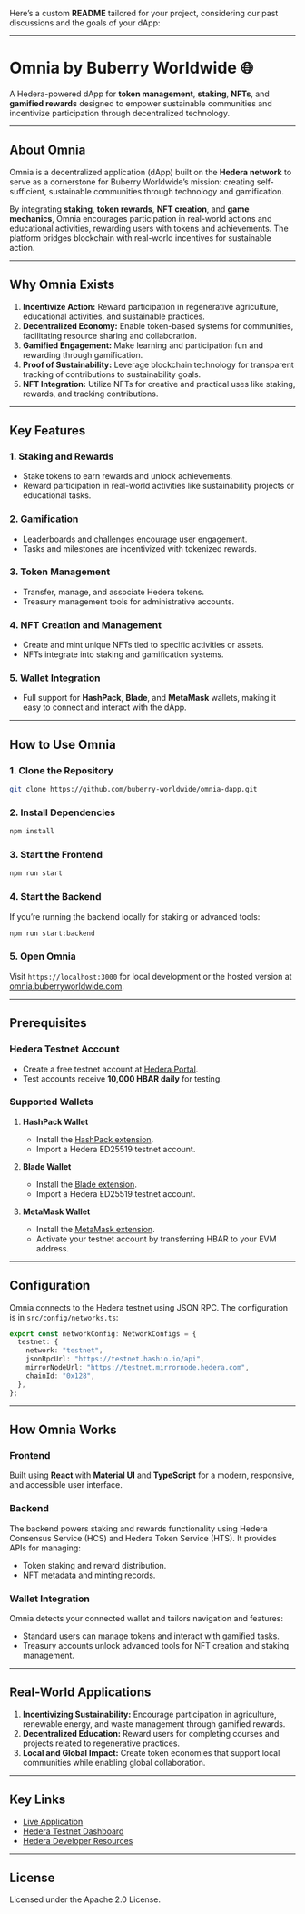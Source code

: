 Here’s a custom **README** tailored for your project, considering our past discussions and the goals of your dApp:

---

# Omnia by Buberry Worldwide 🌐  
A Hedera-powered dApp for **token management**, **staking**, **NFTs**, and **gamified rewards** designed to empower sustainable communities and incentivize participation through decentralized technology.

---

## **About Omnia**
Omnia is a decentralized application (dApp) built on the **Hedera network** to serve as a cornerstone for Buberry Worldwide’s mission: creating self-sufficient, sustainable communities through technology and gamification.  

By integrating **staking**, **token rewards**, **NFT creation**, and **game mechanics**, Omnia encourages participation in real-world actions and educational activities, rewarding users with tokens and achievements. The platform bridges blockchain with real-world incentives for sustainable action.

---

## **Why Omnia Exists**
1. **Incentivize Action:** Reward participation in regenerative agriculture, educational activities, and sustainable practices.
2. **Decentralized Economy:** Enable token-based systems for communities, facilitating resource sharing and collaboration.
3. **Gamified Engagement:** Make learning and participation fun and rewarding through gamification.
4. **Proof of Sustainability:** Leverage blockchain technology for transparent tracking of contributions to sustainability goals.
5. **NFT Integration:** Utilize NFTs for creative and practical uses like staking, rewards, and tracking contributions.

---

## **Key Features**
### **1. Staking and Rewards**
- Stake tokens to earn rewards and unlock achievements.
- Reward participation in real-world activities like sustainability projects or educational tasks.

### **2. Gamification**
- Leaderboards and challenges encourage user engagement.
- Tasks and milestones are incentivized with tokenized rewards.

### **3. Token Management**
- Transfer, manage, and associate Hedera tokens.
- Treasury management tools for administrative accounts.

### **4. NFT Creation and Management**
- Create and mint unique NFTs tied to specific activities or assets.
- NFTs integrate into staking and gamification systems.

### **5. Wallet Integration**
- Full support for **HashPack**, **Blade**, and **MetaMask** wallets, making it easy to connect and interact with the dApp.

---

## **How to Use Omnia**

### **1. Clone the Repository**
```bash
git clone https://github.com/buberry-worldwide/omnia-dapp.git
```

### **2. Install Dependencies**
```bash
npm install
```

### **3. Start the Frontend**
```bash
npm run start
```

### **4. Start the Backend**
If you’re running the backend locally for staking or advanced tools:
```bash
npm run start:backend
```

### **5. Open Omnia**
Visit `https://localhost:3000` for local development or the hosted version at [omnia.buberryworldwide.com](https://omnia.buberryworldwide.com).

---

## **Prerequisites**
### **Hedera Testnet Account**
- Create a free testnet account at [Hedera Portal](https://portal.hedera.com/register).
- Test accounts receive **10,000 HBAR daily** for testing.

### **Supported Wallets**
1. **HashPack Wallet**  
   - Install the [HashPack extension](https://chrome.google.com/webstore/detail/hashpack/gjagmgiddbbciopjhllkdnddhcglnemk).
   - Import a Hedera ED25519 testnet account.

2. **Blade Wallet**  
   - Install the [Blade extension](https://chrome.google.com/webstore/detail/blade-%E2%80%93-hedera-web3-digit/abogmiocnneedmmepnohnhlijcjpcifd).
   - Import a Hedera ED25519 testnet account.

3. **MetaMask Wallet**  
   - Install the [MetaMask extension](https://chrome.google.com/webstore/detail/metamask/nkbihfbeogaeaoehlefnkodbefgpgknn).
   - Activate your testnet account by transferring HBAR to your EVM address.

---

## **Configuration**
Omnia connects to the Hedera testnet using JSON RPC. The configuration is in `src/config/networks.ts`:

```typescript
export const networkConfig: NetworkConfigs = {
  testnet: {
    network: "testnet",
    jsonRpcUrl: "https://testnet.hashio.io/api",
    mirrorNodeUrl: "https://testnet.mirrornode.hedera.com",
    chainId: "0x128",
  },
};
```

---

## **How Omnia Works**
### **Frontend**
Built using **React** with **Material UI** and **TypeScript** for a modern, responsive, and accessible user interface.

### **Backend**
The backend powers staking and rewards functionality using Hedera Consensus Service (HCS) and Hedera Token Service (HTS). It provides APIs for managing:
- Token staking and reward distribution.
- NFT metadata and minting records.

### **Wallet Integration**
Omnia detects your connected wallet and tailors navigation and features:
- Standard users can manage tokens and interact with gamified tasks.
- Treasury accounts unlock advanced tools for NFT creation and staking management.

---

## **Real-World Applications**
1. **Incentivizing Sustainability:** Encourage participation in agriculture, renewable energy, and waste management through gamified rewards.
2. **Decentralized Education:** Reward users for completing courses and projects related to regenerative practices.
3. **Local and Global Impact:** Create token economies that support local communities while enabling global collaboration.

---

## **Key Links**
- [Live Application](https://omnia.buberryworldwide.com)
- [Hedera Testnet Dashboard](https://hashscan.io/testnet/dashboard)
- [Hedera Developer Resources](https://hedera.com/developers)

---

## **License**
Licensed under the Apache 2.0 License.
